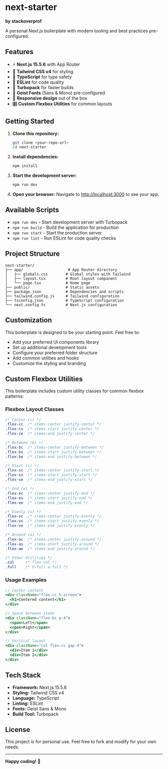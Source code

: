 # next-starter

**by stackoverprof**

A personal Next.js boilerplate with modern tooling and best practices pre-configured.

## Features

- ⚡ **Next.js 15.5.6** with App Router
- 🎨 **Tailwind CSS v4** for styling
- 📝 **TypeScript** for type safety
- 🔧 **ESLint** for code quality
- 🚀 **Turbopack** for faster builds
- 🎯 **Geist Fonts** (Sans & Mono) pre-configured
- 📱 **Responsive design** out of the box
- 🎛️ **Custom Flexbox Utilities** for common layouts

## Getting Started

1. **Clone this repository:**

    ```bash
    git clone <your-repo-url>
    cd next-starter
    ```

2. **Install dependencies:**

    ```bash
    npm install
    ```

3. **Start the development server:**

    ```bash
    npm run dev
    ```

4. **Open your browser:**
   Navigate to [http://localhost:3000](http://localhost:3000) to see your app.

## Available Scripts

- `npm run dev` - Start development server with Turbopack
- `npm run build` - Build the application for production
- `npm run start` - Start the production server
- `npm run lint` - Run ESLint for code quality checks

## Project Structure

```
next-starter/
├── app/                    # App Router directory
│   ├── globals.css        # Global styles with Tailwind
│   ├── layout.tsx         # Root layout component
│   └── page.tsx           # Home page
├── public/                # Static assets
├── package.json           # Dependencies and scripts
├── tailwind.config.js     # Tailwind configuration
├── tsconfig.json          # TypeScript configuration
└── next.config.ts         # Next.js configuration
```

## Customization

This boilerplate is designed to be your starting point. Feel free to:

- Add your preferred UI components library
- Set up additional development tools
- Configure your preferred folder structure
- Add common utilities and hooks
- Customize the styling and branding

## Custom Flexbox Utilities

This boilerplate includes custom utility classes for common flexbox patterns:

### **Flexbox Layout Classes**

```css
/* Center (c) */
.flex-cc  /* items-center justify-center */
.flex-cs  /* items-start justify-center */
.flex-ce  /* items-end justify-center */

/* Between (b) */
.flex-bc  /* items-center justify-between */
.flex-bs  /* items-start justify-between */
.flex-be  /* items-end justify-between */

/* Start (s) */
.flex-sc  /* items-center justify-start */
.flex-ss  /* items-start justify-start */
.flex-se  /* items-end justify-start */

/* End (e) */
.flex-ec  /* items-center justify-end */
.flex-es  /* items-start justify-end */
.flex-ee  /* items-end justify-end */

/* Evenly (v) */
.flex-vc  /* items-center justify-evenly */
.flex-vs  /* items-start justify-evenly */
.flex-ve  /* items-end justify-evenly */

/* Around (a) */
.flex-ac  /* items-center justify-around */
.flex-as  /* items-start justify-around */
.flex-ae  /* items-end justify-around */

/* Other Utilities */
.col     /* flex-col */
.full    /* h-full w-full */
```

### **Usage Examples**

```jsx
// Center content
<div className="flex-cc h-screen">
  <h1>Centered content</h1>
</div>

// Space between items
<div className="flex-bc p-4">
  <span>Left</span>
  <span>Right</span>
</div>

// Vertical layout
<div className="col flex-cc gap-4">
  <div>Item 1</div>
  <div>Item 2</div>
</div>
```

## Tech Stack

- **Framework:** Next.js 15.5.6
- **Styling:** Tailwind CSS v4
- **Language:** TypeScript
- **Linting:** ESLint
- **Fonts:** Geist Sans & Mono
- **Build Tool:** Turbopack

## License

This project is for personal use. Feel free to fork and modify for your own needs.

---

**Happy coding!** 🚀
